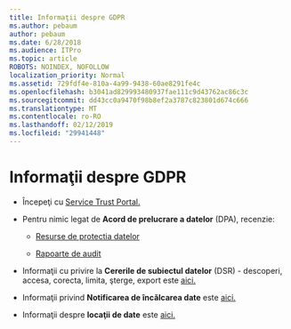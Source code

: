 ```yaml
---
title: Informaţii despre GDPR
ms.author: pebaum
author: pebaum
ms.date: 6/28/2018
ms.audience: ITPro
ms.topic: article
ROBOTS: NOINDEX, NOFOLLOW
localization_priority: Normal
ms.assetid: 729fdf4e-810a-4a99-9438-60ae8291fe4c
ms.openlocfilehash: b3041ad829993480937fae111c9d43762ac86c3c
ms.sourcegitcommit: dd43cc0a9470f98b8ef2a3787c823801d674c666
ms.translationtype: MT
ms.contentlocale: ro-RO
ms.lasthandoff: 02/12/2019
ms.locfileid: "29941448"
---
```

# <a name="information-about-gdpr"></a>Informaţii despre GDPR

- Începeţi cu [Service Trust Portal.](https://servicetrust.microsoft.com/ViewPage/GDPRGetStarted)
    
- Pentru nimic legat de **Acord de prelucrare a datelor** (DPA), recenzie: 
    
  - [Resurse de protectia datelor](https://servicetrust.microsoft.com/ViewPage/TrustDocuments)
    
  - [Rapoarte de audit](https://servicetrust.microsoft.com/ViewPage/MSComplianceGuide)
    
- Informaţii cu privire la **Cererile de subiectul datelor** (DSR) - descoperi, accesa, corecta, limita, şterge, export este [aici.](https://docs.microsoft.com/microsoft-365/compliance/gdpr-dsr-office365)
    
- Informaţii privind **Notificarea de încălcarea date** este [aici.](https://servicetrust.microsoft.com/ViewPage/GDPRBreach)
    
- Informaţii despre **locaţii de date** este [aici.](https://products.office.com/where-is-your-data-located?ms.officeurl=datamaps&amp;geo=All#All)
    

